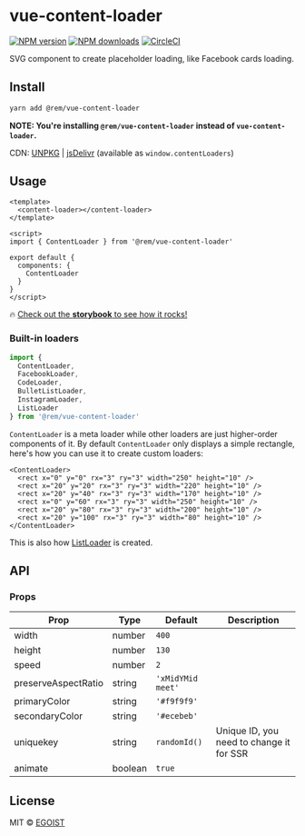 # vue-content-loader

[![NPM version](https://img.shields.io/npm/v/vue-content-loader.svg?style=flat)](https://npmjs.com/package/vue-content-loader) [![NPM downloads](https://img.shields.io/npm/dm/vue-content-loader.svg?style=flat)](https://npmjs.com/package/vue-content-loader) [![CircleCI](https://circleci.com/gh/egoist/vue-content-loader/tree/master.svg?style=shield)](https://circleci.com/gh/egoist/vue-content-loader/tree/master)

SVG component to create placeholder loading, like Facebook cards loading.

## Install

```bash
yarn add @rem/vue-content-loader
```

__NOTE: You're installing `@rem/vue-content-loader` instead of `vue-content-loader`.__

CDN: [UNPKG](https://unpkg.com/@rem/vue-content-loader/) | [jsDelivr](https://cdn.jsdelivr.net/npm/@rem/vue-content-loader/) (available as `window.contentLoaders`)

## Usage

```vue
<template>
  <content-loader></content-loader>
</template>

<script>
import { ContentLoader } from '@rem/vue-content-loader'

export default {
  components: {
    ContentLoader
  }
}
</script>
```

🔥 [Check out the __storybook__ to see how it rocks!](https://vue-content-loader.egoist.moe)

### Built-in loaders

```js
import {
  ContentLoader,
  FacebookLoader,
  CodeLoader,
  BulletListLoader,
  InstagramLoader,
  ListLoader
} from '@rem/vue-content-loader'
```

`ContentLoader` is a meta loader while other loaders are just higher-order components of it. By default `ContentLoader` only displays a simple rectangle, here's how you can use it to create custom loaders:

```vue
<ContentLoader>
  <rect x="0" y="0" rx="3" ry="3" width="250" height="10" />
  <rect x="20" y="20" rx="3" ry="3" width="220" height="10" />
  <rect x="20" y="40" rx="3" ry="3" width="170" height="10" />
  <rect x="0" y="60" rx="3" ry="3" width="250" height="10" />
  <rect x="20" y="80" rx="3" ry="3" width="200" height="10" />
  <rect x="20" y="100" rx="3" ry="3" width="80" height="10" />
</ContentLoader>
```

This is also how [ListLoader](./src/ListLoader.js) is created.

## API

### Props


|Prop|Type|Default|Description|
|---|---|---|---|
|width|number|`400`||
|height|number|`130`||
|speed|number|`2`||
|preserveAspectRatio|string|`'xMidYMid meet'`||
|primaryColor|string|`'#f9f9f9'`||
|secondaryColor|string|`'#ecebeb'`||
|uniquekey|string|`randomId()`|Unique ID, you need to change it for SSR|
|animate|boolean|`true`||


## License

MIT &copy; [EGOIST](https://github.com/egoist)
